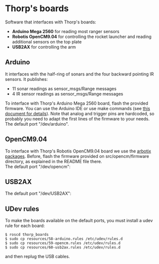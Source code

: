 # Thorp's boards

Software that interfaces with Thorp's boards:

  * **Arduino Mega 2560** for reading most ranger sensors
  * **Robotis OpenCM9.04** for controlling the rocket launcher and reading additional sensors on the top plate
  * **USB2AX** for controlling the arm

## Arduino

It interfaces with the half-ring of sonars and the four backward pointing IR sensors. It publishes:
  * 11 sonar readings as sensor_msgs/Range messages
  * 4 IR sensor readings as sensor_msgs/Range messages

To interface with Thorp's Arduino Mega 2560 board, flash the provided firmware. You can use the Arduino IDE
or use make commands (see [this document for details](http://ed.am/dev/make/arduino-mk)). Note that analog
and trigger pins are hardcoded, so probably you need to adapt the first lines of the firmware to your needs.
The default port "/dev/arduino".

## OpenCM9.04

To interface with Thorp's Robotis OpenCM9.04 board we use the [arbotix packages](http://wiki.ros.org/arbotix).
Before, flash the firmware provided on src/opencm/firmware directory, as explained in the README file there.    
The default port "/dev/opencm":

## USB2AX

The default port "/dev/USB2AX":

## UDev rules

To make the boards available on the default ports, you must install a udev rule for each board: 
```
$ roscd thorp_boards
$ sudo cp resources/58-arduino.rules /etc/udev/rules.d
$ sudo cp resources/59-opencm.rules /etc/udev/rules.d
$ sudo cp resources/60-usb2ax.rules /etc/udev/rules.d
```
and then replug the USB cables.
